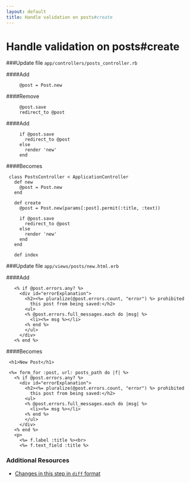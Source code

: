 ```yaml
---
layout: default
title: Handle validation on posts#create
---
```


<h1 id="main">Handle validation on posts#create</h1>

###Update file `app/controllers/posts_controller.rb`

####Add
```
     @post = Post.new
```


####Remove
```
     @post.save
     redirect_to @post
```


####Add
```
     if @post.save
       redirect_to @post
     else
       render 'new'
     end
```


####Becomes
```
 class PostsController < ApplicationController
   def new
     @post = Post.new
   end
 
   def create
     @post = Post.new(params[:post].permit(:title, :text))
 
     if @post.save
       redirect_to @post
     else
       render 'new'
     end
   end
 
   def index

```


###Update file `app/views/posts/new.html.erb`

####Add
```
   <% if @post.errors.any? %>
     <div id="errorExplanation">
       <h2><%= pluralize(@post.errors.count, "error") %> prohibited
         this post from being saved:</h2>
       <ul>
       <% @post.errors.full_messages.each do |msg| %>
         <li><%= msg %></li>
       <% end %>
       </ul>
     </div>
   <% end %>
```


####Becomes
```
 <h1>New Post</h1>
 
 <%= form_for :post, url: posts_path do |f| %>
   <% if @post.errors.any? %>
     <div id="errorExplanation">
       <h2><%= pluralize(@post.errors.count, "error") %> prohibited
         this post from being saved:</h2>
       <ul>
       <% @post.errors.full_messages.each do |msg| %>
         <li><%= msg %></li>
       <% end %>
       </ul>
     </div>
   <% end %>
   <p>
     <%= f.label :title %><br>
     <%= f.text_field :title %>

```



### Additional Resources

* [Changes in this step in `diff` format](https://github.com/software-academy/rails_getting_started_bdd/commit/ac9f5e211b55378fc65e36a49461ea11e06736e7)

